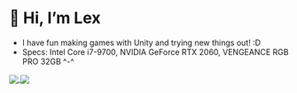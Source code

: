 # 👋 Hi, I’m Lex


- I have fun making games with Unity and trying new things out! :D
- Specs: Intel Core i7-9700, NVIDIA GeForce RTX 2060, VENGEANCE RGB PRO 32GB ^-^

<a href="https://github.com/mynameslex/github-readme-stats">
  <img align="center" src="https://github-readme-stats.vercel.app/api/pin/?username=mynameslex&repo=github-readme-stats" />
</a>
<a href="https://github.com/mynameslex/convoychat">
  <img align="center" src="https://github-readme-stats.vercel.app/api/pin/?username=mynameslex&repo=convoychat" />
</a>
